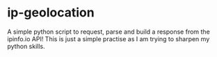 # ip-geolocation
A simple python script to request, parse and build a response from the ipinfo.io API! This is just a simple practise as I am trying to sharpen my python skills.
